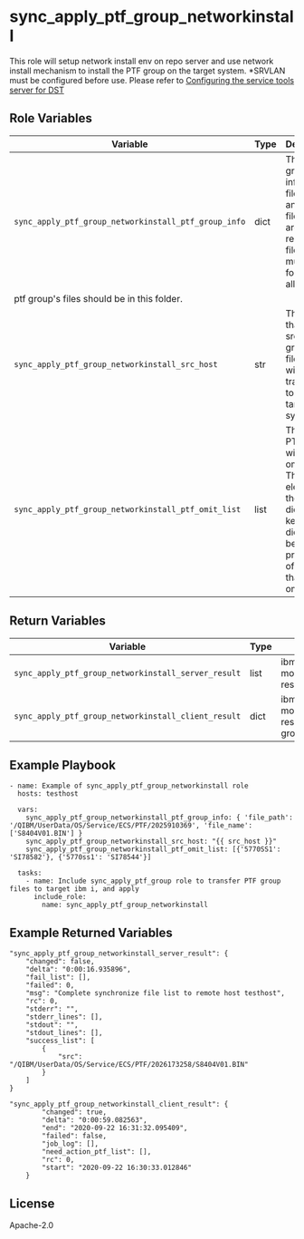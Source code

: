 sync_apply_ptf_group_networkinstall
=========
This role will setup network install env on repo server and use network install mechanism to install the PTF group on the target system.
*SRVLAN must be configured before use. Please refer to <a href="https://www.ibm.com/docs/en/i/7.5?topic=server-configuring-service-tools-dst" target="_blank">Configuring the service tools server for DST</a>

Role Variables
--------------

| Variable                                                  | Type          | Description                                                        |
|-----------------------------------------------------------|---------------|--------------------------------------------------------------------|
| `sync_apply_ptf_group_networkinstall_ptf_group_info`      | dict          | The ptf group's information. file_path and file_name are required. file_path must be a folder, and all of this
ptf group's files should be in this folder. |
| `sync_apply_ptf_group_networkinstall_src_host`            | str           | The system that has the src ptf group's files, which will be transferred to the target system.|
| `sync_apply_ptf_group_networkinstall_ptf_omit_list`       | list          | The list of PTFs which will be omitted. The elements of the list are dict. The key of the dict should be the product ID of the fix that is omitted.  |

Return Variables
--------------

| Variable                                             | Type          | Description                                               |
|------------------------------------------------------|---------------|-----------------------------------------------------------|
| `sync_apply_ptf_group_networkinstall_server_result`  | list          | ibmi_synchronize_files module returned result of transmission.               |
| `sync_apply_ptf_group_networkinstall_client_result`  | dict          | ibmi_fix_imgclg module returned result of apply ptf group.                 |

Example Playbook
----------------
```
- name: Example of sync_apply_ptf_group_networkinstall role
  hosts: testhost

  vars:
    sync_apply_ptf_group_networkinstall_ptf_group_info: { 'file_path': '/QIBM/UserData/OS/Service/ECS/PTF/2025910369', 'file_name': ['S8404V01.BIN'] }
    sync_apply_ptf_group_networkinstall_src_host: "{{ src_host }}"
    sync_apply_ptf_group_networkinstall_ptf_omit_list: [{'5770SS1': 'SI78582'}, {'5770ss1': 'SI78544'}]

  tasks:
    - name: Include sync_apply_ptf_group role to transfer PTF group files to target ibm i, and apply
      include_role:
        name: sync_apply_ptf_group_networkinstall

```
Example Returned Variables
----------------
```
"sync_apply_ptf_group_networkinstall_server_result": {
    "changed": false,
    "delta": "0:00:16.935896",
    "fail_list": [],
    "failed": 0,
    "msg": "Complete synchronize file list to remote host testhost",
    "rc": 0,
    "stderr": "",
    "stderr_lines": [],
    "stdout": "",
    "stdout_lines": [],
    "success_list": [
        {
            "src": "/QIBM/UserData/OS/Service/ECS/PTF/2026173258/S8404V01.BIN"
        }
    ]
}

"sync_apply_ptf_group_networkinstall_client_result": {
        "changed": true,
        "delta": "0:00:59.082563",
        "end": "2020-09-22 16:31:32.095409",
        "failed": false,
        "job_log": [],
        "need_action_ptf_list": [],
        "rc": 0,
        "start": "2020-09-22 16:30:33.012846"
    }

```
License
-------

Apache-2.0
